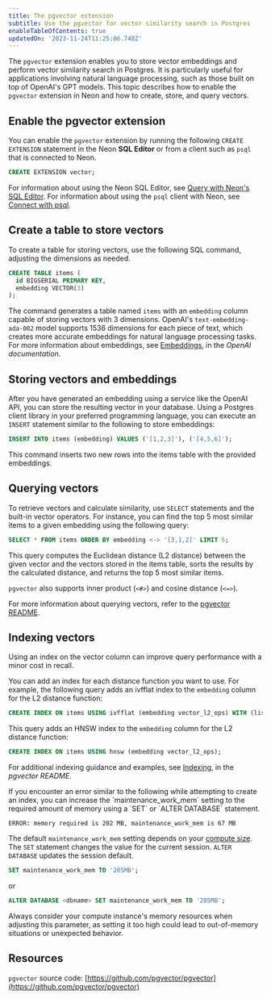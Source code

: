 ```yaml
---
title: The pgvector extension
subtitle: Use the pgvector for vector similarity search in Postgres
enableTableOfContents: true
updatedOn: '2023-11-24T11:25:06.748Z'
---
```


The `pgvector` extension enables you to store vector embeddings and perform vector similarity search in Postgres. It is particularly useful for applications involving natural language processing, such as those built on top of OpenAI's GPT models. This topic describes how to enable the `pgvector` extension in Neon and how to create, store, and query vectors.

## Enable the pgvector extension

You can enable the `pgvector` extension by running the following `CREATE EXTENSION` statement in the Neon **SQL Editor** or from a client such as `psql` that is connected to Neon.

```sql
CREATE EXTENSION vector;
```

For information about using the Neon SQL Editor, see [Query with Neon's SQL Editor](/docs/get-started-with-neon/query-with-neon-sql-editor). For information about using the `psql` client with Neon, see [Connect with psql](/docs/connect/query-with-psql-editor).

## Create a table to store vectors

To create a table for storing vectors, use the following SQL command, adjusting the dimensions as needed.

```sql
CREATE TABLE items (
  id BIGSERIAL PRIMARY KEY,
  embedding VECTOR(3)
);
```

The command generates a table named `items` with an `embedding` column capable of storing vectors with 3 dimensions. OpenAI's `text-embedding-ada-002` model supports 1536 dimensions for each piece of text, which creates more accurate embeddings for natural language processing tasks. For more information about embeddings, see [Embeddings](https://platform.openai.com/docs/guides/embeddings/what-are-embeddings), in the _OpenAI documentation_.

## Storing vectors and embeddings

After you have generated an embedding using a service like the OpenAI API, you can store the resulting vector in your database. Using a Postgres client library in your preferred programming language, you can execute an `INSERT` statement similar to the following to store embeddings:

```sql
INSERT INTO items (embedding) VALUES ('[1,2,3]'), ('[4,5,6]');
```

This command inserts two new rows into the items table with the provided embeddings.

## Querying vectors

To retrieve vectors and calculate similarity, use `SELECT` statements and the built-in vector operators. For instance, you can find the top 5 most similar items to a given embedding using the following query:

```sql
SELECT * FROM items ORDER BY embedding <-> '[3,1,2]' LIMIT 5;
```

This query computes the Euclidean distance (L2 distance) between the given vector and the vectors stored in the items table, sorts the results by the calculated distance, and returns the top 5 most similar items.

`pgvector` also supports inner product (`<#>`) and cosine distance (`<=>`).

For more information about querying vectors, refer to the [pgvector README](https://github.com/pgvector/pgvector).

## Indexing vectors

Using an index on the vector column can improve query performance with a minor cost in recall.

You can add an index for each distance function you want to use. For example, the following query adds an ivfflat index to the `embedding` column for the L2 distance function:

```sql
CREATE INDEX ON items USING ivfflat (embedding vector_l2_ops) WITH (lists = 100);
```

This query adds an HNSW index to the `embedding` column for the L2 distance function:

```sql
CREATE INDEX ON items USING hnsw (embedding vector_l2_ops);
```

For additional indexing guidance and examples, see [Indexing](https://github.com/pgvector/pgvector/tree/8bf360ed84bfdeba9caa19e9f193fd9ad8dd9e73#indexing), in the _pgvector README_.

<Admonition type="note">
If you encounter an error similar to the following while attempting to create an index, you can increase the `maintenance_work_mem` setting to the required amount of memory using a `SET` or `ALTER DATABASE` statement.

```text
ERROR: memory required is 202 MB, maintenance_work_mem is 67 MB
```

The default `maintenance_work_mem` setting depends on your [compute size](/docs/manage/endpoints#compute-size-and-autoscaling-configuration). The `SET` statement changes the value for the current session. `ALTER DATABASE` updates the session default.

```sql
SET maintenance_work_mem TO '205MB';
```

or

```sql
ALTER DATABASE <dbname> SET maintenance_work_mem TO '205MB';
```

Always consider your compute instance's memory resources when adjusting this parameter, as setting it too high could lead to out-of-memory situations or unexpected behavior.

</Admonition>

## Resources

`pgvector` source code: [https://github.com/pgvector/pgvector](https://github.com/pgvector/pgvector)

<NeedHelp/>
